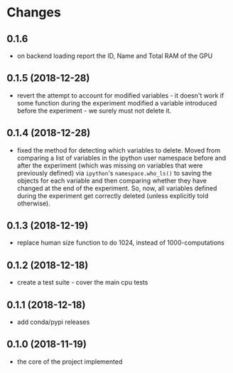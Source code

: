 # Changes

## 0.1.6

- on backend loading report the ID, Name and Total RAM of the GPU

## 0.1.5 (2018-12-28)

- revert the attempt to account for modified variables - it doesn't work if some function during the experiment modified a variable introduced before the experiment - we surely must not delete it.

## 0.1.4 (2018-12-28)

- fixed the method for detecting which variables to delete. Moved from comparing a list of variables in the ipython user namespace before and after the experiment (which was missing on variables that were previously defined) via `ipython`'s `namespace.who_ls()` to saving the objects for each variable and then comparing whether they have changed at the end of the experiment. So, now, all variables defined during the experiment get correctly deleted (unless explicitly told otherwise).

## 0.1.3 (2018-12-19)

- replace human size function to do 1024, instead of 1000-computations

## 0.1.2 (2018-12-18)

- create a test suite - cover the main cpu tests

## 0.1.1 (2018-12-18)

- add conda/pypi releases

## 0.1.0 (2018-11-19)

- the core of the project implemented
